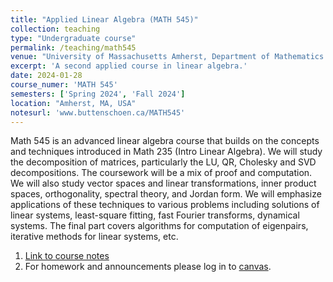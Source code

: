 ```yaml
---
title: "Applied Linear Algebra (MATH 545)"
collection: teaching
type: "Undergraduate course"
permalink: /teaching/math545
venue: "University of Massachusetts Amherst, Department of Mathematics and Statistics"
excerpt: 'A second applied course in linear algebra.'
date: 2024-01-28
course_numer: 'MATH 545'
semesters: ['Spring 2024', 'Fall 2024']
location: "Amherst, MA, USA"
notesurl: 'www.buttenschoen.ca/MATH545'
---
```


Math 545 is an advanced linear algebra course that builds on the concepts and techniques introduced in Math 235 (Intro Linear Algebra). We will study the decomposition of matrices, particularly the LU, QR, Cholesky and SVD decompositions. The coursework will be a mix of proof and computation. We will also study vector spaces and linear transformations, inner product spaces, orthogonality, spectral theory, and Jordan form. We will emphasize applications of these techniques to various problems including solutions of linear systems, least-square fitting, fast Fourier transforms, dynamical systems. The final part covers algorithms for computation of eigenpairs, iterative methods for linear systems, etc.

1. [Link to course notes](https://www.buttenschoen.ca/MATH545)
2. For homework and announcements please log in to [canvas](https://umamherst.instructure.com/).

